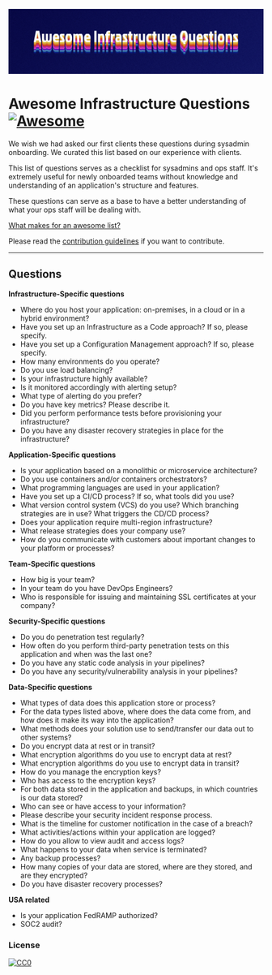 ![Awesome Infrastructure Questions](/docs/CoverPicture.jpeg "Awesome Infrastructure Questions")

# Awesome Infrastructure Questions [![Awesome](https://cdn.rawgit.com/sindresorhus/awesome/d7305f38d29fed78fa85652e3a63e154dd8e8829/media/badge.svg)](https://github.com/sindresorhus/awesome)

We wish we had asked our first clients these questions during sysadmin onboarding. We curated this list based on our experience with clients.

This list of questions serves as a checklist for sysadmins and ops staff. It's extremely useful for newly onboarded teams without knowledge and understanding of an application's structure and features.

These questions can serve as a base to have a better understanding of what your ops staff will be dealing with.

[What makes for an awesome list?](AWESOME.md)

Please read the [contribution guidelines](CONTRIBUTING.md) if you want to contribute.

---

## Questions

**Infrastructure-Specific questions**

-   Where do you host your application: on-premises, in a cloud or in a hybrid environment?
-   Have you set up an Infrastructure as a Code approach? If so, please specify.
-   Have you set up a Configuration Management approach? If so, please specify.
-   How many environments do you operate?
-   Do you use load balancing?
-   Is your infrastructure highly available?
-   Is it monitored accordingly with alerting setup?
-   What type of alerting do you prefer?
-   Do you have key metrics? Please describe it.
-   Did you perform performance tests before provisioning your infrastructure?
-   Do you have any disaster recovery strategies in place for the infrastructure?

**Application-Specific questions**

-   Is your application based on a monolithic or microservice architecture?
-   Do you use containers and/or containers orchestrators?
-   What programming languages are used in your application?
-   Have you set up a CI/CD process? If so, what tools did you use?
-   What version control system (VCS) do you use? Which branching strategies are in use? What triggers the CD/CD process?
-   Does your application require multi-region infrastructure?
-   What release strategies does your company use?
-   How do you communicate with customers about important changes to your platform or processes?

**Team-Specific questions**

-   How big is your team?
-   In your team do you have DevOps Engineers?
-   Who is responsible for issuing and maintaining SSL certificates at your company?

**Security-Specific questions**

-   Do you do penetration test regularly?
-   How often do you perform third-party penetration tests on this application and when was the last one?
-   Do you have any static code analysis in your pipelines?
-   Do you have any security/vulnerability analysis in your pipelines?

**Data-Specific questions**

-   What types of data does this application store or process?
-   For the data types listed above, where does the data come from, and how does it make its way into the application?
-   What methods does your solution use to send/transfer our data out to other systems?
-   Do you encrypt data at rest or in transit?
-   What encryption algorithms do you use to encrypt data at rest?
-   What encryption algorithms do you use to encrypt data in transit?
-   How do you manage the encryption keys?
-   Who has access to the encryption keys?
-   For both data stored in the application and backups, in which countries is our data stored?
-   Who can see or have access to your information?
-   Please describe your security incident response process.
-   What is the timeline for customer notification in the case of a breach?
-   What activities/actions within your application are logged?
-   How do you allow to view audit and access logs?
-   What happens to your data when service is terminated?
-   Any backup processes?
-   How many copies of your data are stored, where are they stored, and are they encrypted?
-   Do you have disaster recovery processes?

**USA related**

-   Is your application FedRAMP authorized?
-   SOC2 audit?

### License

[![CC0](https://i.creativecommons.org/p/zero/1.0/88x31.png)](https://creativecommons.org/licenses/by/4.0/)
